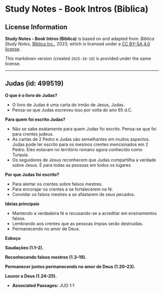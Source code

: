 # Study Notes - Book Intros (Biblica)

## License Information

**Study Notes - Book Intros (Biblica)** is based on and adapted from: _Biblica Study Notes_, [Biblica Inc.](https://www.biblica.com/), 2023, which is licensed under a [CC BY-SA 4.0 license](https://creativecommons.org/licenses/by-sa/4.0/legalcode.en).

This markdown version (created `2025-10-16`) is provided under the same license.



--------------------------------

## Judas (id: 499519)

**O que é o livro de** **Judas?**

* O livro de Judas é uma carta do irmão de Jesus, Judas.
* Pensa\-se que Judas escreveu isso por volta do ano 65 d.C.

**Para quem foi escrito Judas?**

* Não se sabe exatamente para quem Judas foi escrito. Pensa\-se que foi para crentes judeus.
* As cartas de 2 Pedro e Judas são semelhantes em muitos aspectos. Judas pode ter escrito para os mesmos crentes mencionados em 2 Pedro. Eles estavam no território romano agora conhecido como Turquia.
* Os seguidores de Jesus reconhecem que Judas compartilha a verdade sobre Jesus. É para todas as pessoas em todos os lugares.

**Por que Judas foi escrito?**

* Para alertar os crentes sobre falsos mestres.
* Para encorajar os crentes a se fortalecerem na fé.
* Convidar os falsos mestres a se afastarem de seus pecados.

**Ideias principais**

* Mantendo a verdadeira fé e recusando\-se a acreditar em ensinamentos falsos.
* Lembrando aos crentes que as pessoas ímpias serão destruídas.
* Permanecendo no amor de Deus.

**Esboço**

**Saudações (1\.1–2\).**

**Reconhecendo falsos mestres (1\.3–19\).**

**Permanecer juntos permanecendo no amor de Deus (1\.20–23\).**

**Louvor a Deus (1\.24–25\).**

* **Associated Passages:** JUD 1:1


